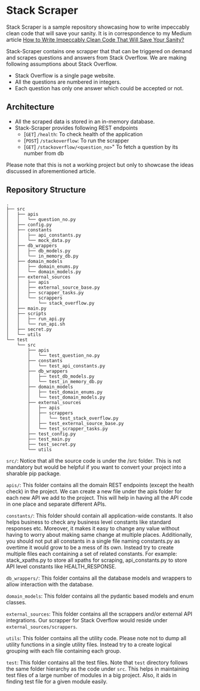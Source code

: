 # Stack Scraper

Stack Scraper is a sample repository showcasing how to write impeccably clean code that
will save your sanity. It is in correspondence to my Medium article [How to Write
Impeccably Clean Code That Will Save Your Sanity?](https://)

Stack-Scraper contains one scrapper that that can be triggered on demand and scrapes
questions and answers from Stack Overflow. We are making following assumptions about
Stack Overflow.

- Stack Overflow is a single page website.
- All the questions are numbered in integers.
- Each question has only one answer which could be accepted or not.

## Architecture

- All the scraped data is stored in an in-memory database.
- Stack-Scraper provides following REST endpoints
  - [`GET`] `/health`: To check health of the application
  - [`POST`] `/stackoverflow`: To run the scrapper
  - [`GET`] `/stackoverflow/<question_no>`" To fetch a question by its number from db

Please note that this is not a working project but only to showcase the ideas discussed
in aforementioned article.

## Repository Structure

```text
.
├── src
│   ├── apis
│   │   └── question_no.py
│   ├── config.py
│   ├── constants
│   │   ├── api_constants.py
│   │   └── mock_data.py
│   ├── db_wrappers
│   │   ├── db_models.py
│   │   └── in_memory_db.py
│   ├── domain_models
│   │   ├── domain_enums.py
│   │   └── domain_models.py
│   ├── external_sources
│   │   ├── apis
│   │   ├── external_source_base.py
│   │   ├── scrapper_tasks.py
│   │   └── scrappers
│   │       └── stack_overflow.py
│   ├── main.py
│   ├── scripts
│   │   ├── run_api.py
│   │   └── run_api.sh
│   ├── secret.py
│   └── utils
└── test
    └── src
        ├── apis
        │   └── test_question_no.py
        ├── constants
        │   └── test_api_constants.py
        ├── db_wrappers
        │   ├── test_db_models.py
        │   └── test_in_memory_db.py
        ├── domain_models
        │   ├── test_domain_enums.py
        │   └── test_domain_models.py
        ├── external_sources
        │   ├── apis
        │   ├── scrappers
        │   │   └── test_stack_overflow.py
        │   ├── test_external_source_base.py
        │   └── test_scrapper_tasks.py
        ├── test_config.py
        ├── test_main.py
        ├── test_secret.py
        └── utils
```

`src/`: Notice that all the source code is under the /src folder. This is not mandatory
but would be helpful if you want to convert your project into a sharable pip package.

`apis/`: This folder contains all the domain REST endpoints (except the health check) in
the project. We can create a new file under the apis folder for each new API we add to
the project. This will help in having all the API code in one place and separate
different APIs.

`constants/`: This folder should contain all application-wide constants. It also helps
business to check any business level constants like standard responses etc. Moreover, it
makes it easy to change any value without having to worry about making same change at
multiple places. Additionally, you should not put all constants in a single file naming
constants.py as overtime it would grow to be a mess of its own. Instead try to create
multiple files each containing a set of related constants. For example: stack_xpaths.py
to store all xpaths for scraping, api_constants.py to store API level constants like
HEALTH_RESPONSE.

`db_wrappers/`: This folder contains all the database models and wrappers to allow
interaction with the database.

`domain_models`: This folder contains all the pydantic based models and enum classes.

`external_sources`: This folder contains all the scrappers and/or external API
integrations. Our scrapper for Stack Overflow would reside under
`external_sources/scrappers`.

`utils`: This folder contains all the utility code. Please note not to dump all
utility functions in a single utility files. Instead try to a create logical grouping
with each file containing each group.

`test`: This folder contains all the test files. Note that `test` directory follows the
same folder hierarchy as the code under `src`. This helps in maintaining test files of a
large number of modules in a big project. Also, it aids in finding test file for a given
module easily.
